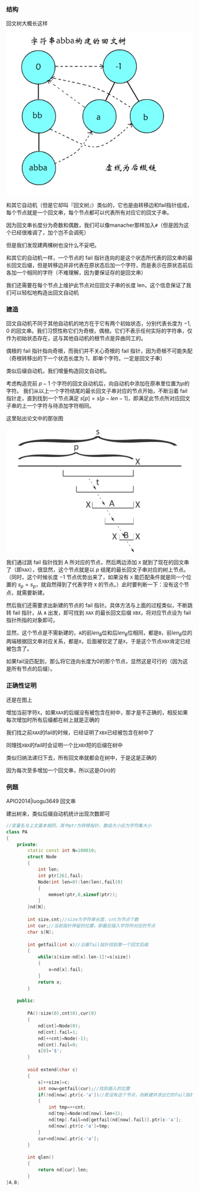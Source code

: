 
### 结构

回文树大概长这样

![](./images/pam1.png)

和其它自动机（但是它却叫『回文树』）类似的，它也是由转移边和fail指针组成，每个节点就是一个回文串，每个节点都可以代表所有对应它的回文子串。

因为回文串长度分为奇数和偶数，我们可以像manacher那样加入`#`（但是因为这个已经很难调了，加个岂不会调死）

但是我们发现建两棵树也没什么不妥吧。

和其它的自动机一样，一个节点的 fail 指针连向的是这个状态所代表的回文串的最长回文后缀，但是转移边并非代表在原状态后加一个字符，而是表示在原状态前后各加一个相同的字符（不难理解，因为要保证存的是回文串）

我们还需要在每个节点上维护此节点对应回文子串的长度 len，这个信息保证了我们可以轻松地构造出回文自动机

### 建造

回文自动机不同于其他自动机的地方在于它有两个初始状态，分别代表长度为 $-1,0$ 的回文串。我们习惯性称它们为奇根，偶根。它们不表示任何实际的字符串，仅作为初始状态存在，这与其他自动机的根节点是异曲同工的。

偶根的 fail 指针指向奇根，而我们并不关心奇根的 fail 指针，因为奇根不可能失配（奇根转移出的下一个状态长度为 $1$，即单个字符。一定是回文子串）

类似后缀自动机，我们增量构造回文自动机。

考虑构造完前 $p-1$ 个字符的回文自动机后，向自动机中添加在原串里位置为$p$的字符。
我们从以上一个字符结尾的最长回文子串对应的节点开始，不断沿着 fail 指针走，直到找到一个节点满足 $s[p]=s[p-len-1]$，即满足此节点所对应回文子串的上一个字符与待添加字符相同。

这里贴出论文中的那张图

![](./images/pam2.png)

我们通过跳 fail 指针找到 A 所对应的节点，然后两边添加 `X` 就到了现在的回文串了（即`XAX`），很显然，这个节点就是以 $p$ 结尾的最长回文子串对应的树上节点。（同时，这个时候长度 $-1$ 节点优势出来了，如果没有 `X` 能匹配条件就是同一个位置的 $s_p=s_p$，就自然得到了代表字符 `X` 的节点。）此时要判断一下：没有这个节点，就需要新建。

然后我们还需要求出新建的节点的 fail 指针。具体方法与上面的过程类似，不断跳转 fail 指针，从 `A` 出发，即可找到 `XAX` 的最长回文后缀 `XBX`，将对应节点设为 fail 指针所指的对象即可。

显然，这个节点是不需新建的，`A`的前$len_B$位和后$len_B$位相同，都是`B`，前$len_B$位的两端根据回文串对应关系，都是`X`，后面被钦定了是`X`，于是这个节点`XBX`肯定已经被包含了。

如果fail没匹配到，那么将它连向长度为$0$的那个节点，显然这是可行的（因为这是所有节点的后缀）。

### 正确性证明

还是在图上

增加当前字符`X`，如果`XAX`的后缀没有被包含在树中，那才是不正确的，相反如果每次增加时所有后缀都在树上就是正确的

我们找之前`XAX`的fail的时候，已经证明了`XBX`已经被包含在树中了

同理找`XBX`的fail时会证明一个比`XBX`短的后缀在树中

类似归纳法递归下去，所有回文串就都会在树中，于是这是正确的

因为每次至多增加一个回文串，所以这是$O(n)$的

### 例题

APIO2014|luogu3649 回文串

建出树来，类似后缀自动机统计出现次数即可


```cpp
//变量名与上文基本相同，其中ptr为转移指针，数组大小应为字符集大小
class PA
{
    private:
        static const int N=100010;
        struct Node
        {
            int len;
            int ptr[26],fail;
            Node(int len=0):len(len),fail(0)
            {
                memset(ptr,0,sizeof(ptr));
            }
        }nd[N];
        
        int size,cnt;//size为字符串长度，cnt为节点个数
        int cur;//当前指针停留的位置，即最后插入字符所对应的节点
        char s[N];

        int getfail(int x)//沿着fail指针找到第一个回文后缀
        {
            while(s[size-nd[x].len-1]!=s[size])
            {
                x=nd[x].fail;
            }
            return x;
        }

    public:
        
        PA():size(0),cnt(0),cur(0)
        {
            nd[cnt]=Node(0);
            nd[cnt].fail=1;
            nd[++cnt]=Node(-1);
            nd[cnt].fail=0;
            s[0]='$';
        }

        void extend(char c)
        {
            s[++size]=c;
            int now=getfail(cur);//找到插入的位置
            if(!nd[now].ptr[c-'a'])//若没有这个节点，则新建并求出它的fail指针
            {
                int tmp=++cnt;
                nd[tmp]=Node(nd[now].len+2);
                nd[tmp].fail=nd[getfail(nd[now].fail)].ptr[c-'a'];
                nd[now].ptr[c-'a']=tmp;
            }
            cur=nd[now].ptr[c-'a'];
        }

        int qlen()
        {
            return nd[cur].len;
        }
}A,B;
```

